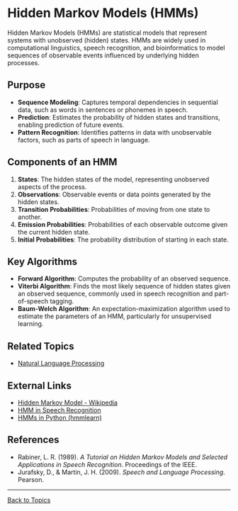 # Hidden Markov Models (HMMs)

Hidden Markov Models (HMMs) are statistical models that represent systems with unobserved (hidden) states. HMMs are widely used in computational linguistics, speech recognition, and bioinformatics to model sequences of observable events influenced by underlying hidden processes.

## Purpose

- **Sequence Modeling**: Captures temporal dependencies in sequential data, such as words in sentences or phonemes in speech.
- **Prediction**: Estimates the probability of hidden states and transitions, enabling prediction of future events.
- **Pattern Recognition**: Identifies patterns in data with unobservable factors, such as parts of speech in language.

## Components of an HMM

1. **States**: The hidden states of the model, representing unobserved aspects of the process.
2. **Observations**: Observable events or data points generated by the hidden states.
3. **Transition Probabilities**: Probabilities of moving from one state to another.
4. **Emission Probabilities**: Probabilities of each observable outcome given the current hidden state.
5. **Initial Probabilities**: The probability distribution of starting in each state.

## Key Algorithms

- **Forward Algorithm**: Computes the probability of an observed sequence.
- **Viterbi Algorithm**: Finds the most likely sequence of hidden states given an observed sequence, commonly used in speech recognition and part-of-speech tagging.
- **Baum-Welch Algorithm**: An expectation-maximization algorithm used to estimate the parameters of an HMM, particularly for unsupervised learning.



## Related Topics

- [Natural Language Processing](NLNatural-Language-Processing.md)

## External Links

- [Hidden Markov Model - Wikipedia](https://en.wikipedia.org/wiki/Hidden_Markov_model)
- [HMM in Speech Recognition](https://cmusphinx.github.io/wiki/tutorialhmm/)
- [HMMs in Python (hmmlearn)](https://hmmlearn.readthedocs.io/)

## References

- Rabiner, L. R. (1989). *A Tutorial on Hidden Markov Models and Selected Applications in Speech Recognition*. Proceedings of the IEEE.
- Jurafsky, D., & Martin, J. H. (2009). *Speech and Language Processing*. Pearson.

---

[Back to Topics](README.md)
